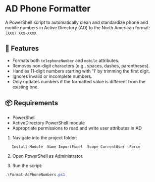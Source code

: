 # AD Phone Formatter

A PowerShell script to automatically clean and standardize phone and mobile numbers in Active Directory (AD) to the North American format: `(XXX) XXX-XXXX`.

## 🔧 Features

- Formats both `telephoneNumber` and `mobile` attributes.
- Removes non-digit characters (e.g., spaces, dashes, parentheses).
- Handles 11-digit numbers starting with '1' by trimming the first digit.
- Ignores invalid or incomplete numbers.
- Only updates numbers if the formatted value is different from the existing one.

## 📦 Requirements

- PowerShell
- ActiveDirectory PowerShell module
- Appropriate permissions to read and write user attributes in AD

1. Navigate into the project folder:
  ```powershell
     Install-Module -Name ImportExcel -Scope CurrentUser -Force
  ```
2. Open PowerShell as Administrator.

3. Run the script:
  ```powershell
  .\Format-AdPhoneNumbers.ps1
   ```
